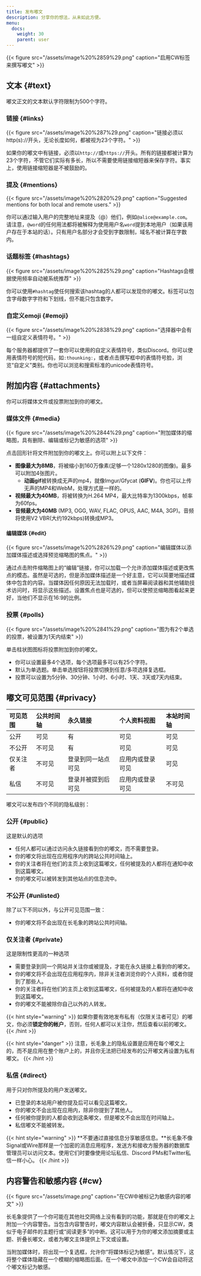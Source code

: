 ```yaml
---
title: 发布嘟文
description: 分享你的想法，从未如此方便。
menu:
  docs:
    weight: 30
    parent: user
---
```


{{< figure src="/assets/image%20%2859%29.png" caption="启用CW标签来撰写嘟文" >}}

## 文本 {#text}

嘟文正文的文本默认字符限制为500个字符。

### 链接 {#links}

{{< figure src="/assets/image%20%287%29.png" caption="链接必须以http(s)://开头，无论长度如何，都被视为23个字符。" >}}

如果你的嘟文中有链接，必须以`http://`或`https://`开头。所有的链接都被计算为23个字符，不管它们实际有多长，所以不需要使用链接缩短器来保存字符。事实上，使用链接缩短器是不被鼓励的。

### 提及 {#mentions}

{{< figure src="/assets/image%20%2820%29.png" caption="Suggested mentions for both local and remote users." >}}

你可以通过输入用户的完整地址来提及（@）他们，例如`@alice@example.com`。请注意，`@word`的任何用法都将被解释为使用用户名`word`提到本地用户（如果该用户存在于本站的话）。只有用户名部分才会受到字数限制，域名不被计算在字数内。

### 话题标签 {#hashtags}

{{< figure src="/assets/image%20%2825%29.png" caption="Hashtags会根据使用频率自动被系统推荐" >}}

你可以使用`#hashtag`使任何搜索该hashtag的人都可以发现你的嘟文。标签可以包含字母数字字符和下划线，但不能只包含数字。

### 自定义emoji {#emoji}

{{< figure src="/assets/image%20%2838%29.png" caption="选择器中会有一组自定义表情符号。" >}}

每个服务器都提供了一套你可以使用的自定义表情符号，类似Discord。你可以使用表情符号的短代码，如`:thounking:`，或者点击撰写框中的表情符号脸，浏览“自定义”类别。你也可以浏览和搜索标准的unicode表情符号。

## 附加内容 {#attachments}

你可以将媒体文件或投票附加到你的嘟文。

### 媒体文件 {#media}

{{< figure src="/assets/image%20%2844%29.png" caption="附加媒体的缩略图，具有删除、编辑或标记为敏感的选项" >}}

点击回形针将文件附加到你的嘟文上。你可以附上以下文件：

* **图像最大为8MB**，将被缩小到160万像素(足够一个1280x1280的图像)。最多可以附加4张图片。
  * **动画gif**被转换成无声的mp4，就像Imgur/Gfycat (**GIFV**)。你也可以上传无声的MP4和WebM，处理方式是一样的。
* **视频最大为40MB**，将被转换为H.264 MP4，最大比特率为1300kbps，帧率为60fps。
* **音频最大为40MB** (MP3, OGG, WAV, FLAC, OPUS, AAC, M4A, 3GP)。音频将使用V2 VBR(大约192kbps)转换成MP3。

#### 编辑媒体 {#edit}

{{< figure src="/assets/image%20%2826%29.png" caption="编辑媒体以添加媒体描述或选择预览缩略图的焦点。" >}}

通过点击附件缩略图上的“编辑”链接，你可以加载一个允许添加媒体描述或更改焦点的模态。虽然是可选的，但是添加媒体描述是一个好主意，它可以简要地描述媒体中包含的内容。当媒体因任何原因无法加载时，或者当屏幕阅读器和其他辅助技术访问时，将显示这些描述。设置焦点也是可选的，但可以使预览缩略图看起来更好，当他们不显示在16:9的比例。

### 投票 {#polls}

{{< figure src="/assets/image%20%2841%29.png" caption="图为有2个单选的投票，被设置为1天内结束" >}}

单击柱状图图标将投票附加到你的嘟文。

* 你可以设置最多4个选项，每个选项最多可以有25个字符。
* 默认为单选题。单击单选按钮将投票切换到任意/多项选择复选框。
* 投票可以设置为5分钟、30分钟、1小时、6小时、1天、3天或7天内结束。

## 嘟文可见范围 {#privacy}

| 可见范围 | 公共时间轴 | 永久链接 | 个人资料视图 | 本站时间轴 |
| :--- | :--- | :--- | :--- | :--- |
| 公开 | 可见 | 有 | 可见 | 可见 |
| 不公开 | 不可见 | 有 | 可见 | 可见 |
| 仅关注者 | 不可见 | 登录到同一站点可见 | 应用内或登录可见 | 可见 |
| 私信 | 不可见 | 登录并被提到后可见 | 应用内或登录可见 | 不可见 |

嘟文可以发布四个不同的隐私级别：

### 公开 {#public}

这是默认的选项

* 任何人都可以通过访问永久链接看到你的嘟文，而不需要登录。
* 你的嘟文将出现在应用程序内的跨站公共时间轴上。
* 你的关注者将在他们的主页上收到这篇嘟文，任何被提及的人都将在通知中收到这篇嘟文。
* 你的嘟文可以被转发到其他站点的信息流中。

### 不公开 {#unlisted}

除了以下不同以外，与公开可见范围一致：

* 你的嘟文将不会出现在长毛象的跨站公共时间轴。

### 仅关注者 {#private}

这是限制性更高的一种选项

* 需要登录到同一个网站并关注你或被提及，才能在永久链接上看到你的嘟文。
* 你的嘟文将不会出现在应用程序内，除非关注者浏览你的个人资料，或者你提到了那些人。
* 你的关注者将在他们的主页上收到这篇嘟文，任何被提及的人都将在通知中收到这篇嘟文。
* 你的嘟文不能被除你自己以外的人转发。

{{< hint style="warning" >}}
如果你要有效地发布私有（仅限关注者可见）的嘟文，你必须**锁定你的帐户**，否则，任何人都可以关注你，然后查看以前的嘟文。
{{< /hint >}}

{{< hint style="danger" >}}
注意，长毛象上的隐私设置是应用在每个嘟文上的，而不是应用在整个账户上的，并且你无法把已经发布的公开嘟文再设置为私有嘟文。
{{< /hint >}}

### 私信 {#direct}

用于只对你所提及的用户发送嘟文。

* 已登录的本站用户被你提及后可以看见这篇嘟文。
* 你的嘟文不会出现在应用内，除非你提到了其他人。
* 任何被你提到的人都会收到这条嘟文，但是嘟文不会出现在时间轴上。
* 私信嘟文不能被转发。

{{< hint style="warning" >}}
**不要通过直接信息分享敏感信息。**长毛象不像Signal或Wire那样是一个加密的消息应用程序，发送方和接收方服务器的数据库管理员可以访问文本。使用它们时要像使用论坛私信、Discord PMs和Twitter私信一样小心。
{{< /hint >}}

## 内容警告和敏感内容 {#cw}

{{< figure src="/assets/image.png" caption="在CW中被标记为敏感内容的嘟文" >}}

长毛象提供了一个你可能在其他社交网络上没有看到的功能，那就是在你的嘟文上附加一个内容警告。当包含内容警告时，嘟文内容默认会被折叠，只显示CW，类似于电子邮件的主题行或“阅读更多”的中断。这可以用于为你的嘟文添加摘要或主题、折叠长嘟文，或者为嘟文主体提供上下文或设置。

当附加媒体时，将出现一个复选框，允许你“将媒体标记为敏感”。默认情况下，这将整个媒体隐藏在一个模糊的缩略图后面。在一个嘟文中添加一个CW会自动将这个嘟文标记为敏感。

